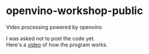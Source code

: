 # openvino-workshop-public
Video processing powered by openvino

I was asked not to post the code yet.  
Here's a [video](https://yadi.sk/i/GAn8T670L7xgaA) of how the program works.